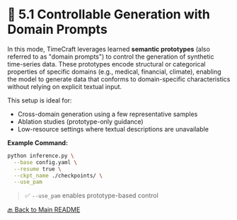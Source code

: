 # 📘 5.1 Controllable Generation with Domain Prompts

In this mode, TimeCraft leverages learned **semantic prototypes** (also referred to as "domain prompts") to control the generation of synthetic time-series data. These prototypes encode structural or categorical properties of specific domains (e.g., medical, financial, climate), enabling the model to generate data that conforms to domain-specific characteristics without relying on explicit textual input.

This setup is ideal for:
- Cross-domain generation using a few representative samples
- Ablation studies (prototype-only guidance)
- Low-resource settings where textual descriptions are unavailable

**Example Command:**

```bash
python inference.py \
  --base config.yaml \
  --resume true \
  --ckpt_name ./checkpoints/ \
  --use_pam
```

> ✅ `--use_pam` enables prototype-based control  

[🔙 Back to Main README](https://github.com/HaoBytes/TimeCraft/tree/main)
